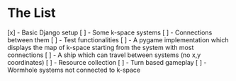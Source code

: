 # The List
[x] - Basic Django setup
[ ] - Some k-space systems
[ ] - Connections between them
[ ] - Test functionalities
[ ] - A pygame implementation which displays the map of k-space starting from the system with most connections
[ ] - A ship which can travel between systems (no x,y coordinates)
[ ] - Resource collection
[ ] - Turn based gameplay
[ ] - Wormhole systems not connected to k-space
